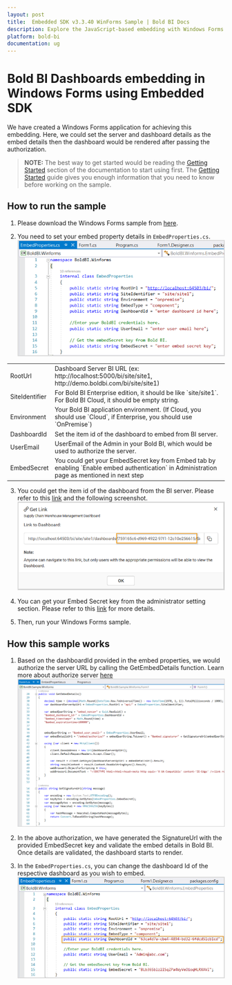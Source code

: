 ```yaml
---
layout: post
title:  Embedded SDK v3.3.40 WinForms Sample | Bold BI Docs
description: Explore the JavaScript-based embedding with Windows Forms sample application supported since v3.3.40 of Bold BI.
platform: bold-bi
documentation: ug
---
```


# Bold BI Dashboards embedding in Windows Forms using Embedded SDK

We have created a Windows Forms application for achieving this embedding. Here, we could set the server and dashboard details as the embed details then the dashboard would be rendered after passing the authorization.  

> **NOTE:** The best way to get started would be reading the [Getting Started](/embedded-bi/javascript/getting-started/) section of the documentation to start using first. The [Getting Started](/embedded-bi/javascript/getting-started/) guide gives you enough information that you need to know before working on the sample.      

## How to run the sample

1. Please download the Windows Forms sample from [here](https://embed-sdk.boldbi.com/getting-started/windows-forms-v3.3/sample.zip).    

2. You need to set your embed property details in `EmbedProperties.cs`.  
![Embed Properties](/static/assets/embedded/javascript/sample/images/winforms-props.png)
<meta charset="utf-8"/>
<table>
  <tbody>
    <tr>
        <td align="left">RootUrl</td>
        <td align="left">Dashboard Server BI URL (ex: http://localhost:5000/bi/site/site1, http://demo.boldbi.com/bi/site/site1)</td>
    </tr>
    <tr>
        <td align="left">SiteIdentifier</td>
        <td align="left">For Bold BI Enterprise edition, it should be like `site/site1`. For Bold BI Cloud, it should be empty string.</td>
    </tr>
    <tr>
        <td align="left">Environment</td>
        <td align="left">Your Bold BI application environment. (If Cloud, you should use `Cloud`, if  Enterprise, you should use `OnPremise`)</td>
    </tr>
    <tr>
        <td align="left">DashboardId</td>
        <td align="left">Set the item id of the dashboard to embed from BI server.</td>
    </tr>
        <tr>
        <td align="left">UserEmail</td>
        <td align="left">UserEmail of the Admin in your Bold BI, which would be used to authorize the server.</td>
    </tr>
    <tr>
        <td align="left">EmbedSecret</td>
        <td align="left">You could get your EmbedSecret key from Embed tab by enabling `Enable embed authentication` in Administration page as mentioned in next step</td>
    </tr>
  </tbody>
</table>


3. You could get the item id of the dashboard from the BI server. Please refer to this [link](/embedded-bi/working-with-dashboards/share-dashboards/get-dashboard-link/#get-link) and the following screenshot.  
![Get Dashboard Id](/static/assets/embedded/javascript/sample/images/get-dashboard-id.png)

4. You can get your Embed Secret key from the administrator setting section. Please refer to this [link](/embedded-bi/site-administration/embed-settings/) for more details.  

5. Then, run your Windows Forms sample.

## How this sample works

1. Based on the dashboardId provided in the embed properties, we would authorize the server URL by calling the GetEmbedDetails function.
Learn more about authorize server [here](/embedded-bi/javascript-based/authorize-server/)
![Get Embed Details](/static/assets/embedded/javascript/sample/images/winforms-authorize.png)

2. In the above authorization, we have generated the SignatureUrl with the provided EmbedSecret key and validate the embed details in Bold BI. Once details are validated, the dashboard starts to render.

3. In the `EmbedProperties.cs`, you can change the dashboard Id of the respective dashboard as you wish to embed.
![Set Dashboard Id](/static/assets/embedded/javascript/sample/images/winforms-dashboard.png)

